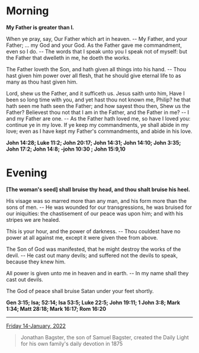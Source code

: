 # Morning

**My Father is greater than I.**
 
When ye pray, say, Our Father which art in heaven. -- My Father, and your Father; ... my God and your God. As the Father gave me commandment, even so I do. -- The words that I speak unto you I speak not of myself: but the Father that dwelleth in me, he doeth the works.
 
The Father loveth the Son, and hath given all things into his hand. -- Thou hast given him power over all flesh, that he should give eternal life to as many as thou hast given him.
 
Lord, shew us the Father, and it sufficeth us. Jesus saith unto him, Have I been so long time with you, and yet hast thou not known me, Philip? he that hath seen me hath seen the Father; and how sayest thou then, Shew us the Father? Believest thou not that I am in the Father, and the Father in me? -- I and my Father are one. -- As the Father hath loved me, so have I loved you: continue ye in my love. If ye keep my commandments, ye shall abide in my love; even as I have kept my Father's cornmandments, and abide in his love.  

**John 14:28; Luke 11:2; John 20:17; John 14:31; John 14:10; John 3:35; John 17:2; John 14:8; -john 10:30 ; John 15:9,10**

# Evening

**[The woman's seed] shall bruise thy head, and thou shalt bruise his heel.**
 
His visage was so marred more than any man, and his form more than the sons of men. -- He was wounded for our transgressions, he was bruised for our iniquities: the chastisement of our peace was upon him; and with his stripes we are healed.
 
This is your hour, and the power of darkness. -- Thou couldest have no power at all against me, except it were given thee from above.
 
The Son of God was manifested, that he might destroy the works of the devil. -- He cast out many devils; and suffered not the devils to speak, because they knew him.
 
All power is given unto me in heaven and in earth. -- In my name shall they cast out devils.
 
The God of peace shall bruise Satan under your feet shortly.  

**Gen 3:15; Isa; 52:14; Isa 53:5; Luke 22:5; John 19:11; 1 John 3:8; Mark 1:34; Matt 28:18; Mark 16:17; Rom 16:20**

---

[Friday 14-January, 2022](https://t.me/s/daily_light)

> Jonathan Bagster, the son of Samuel Bagster, created the Daily Light for his own family's daily devotion in 1875

